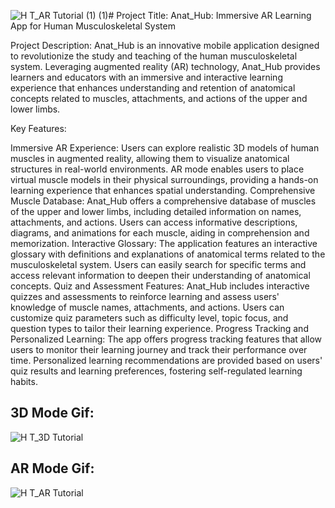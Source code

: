 ![H T_AR Tutorial (1) (1)](https://github.com/SMGxowa1/Anat_Hub/assets/160002255/2d673b2a-0c36-4809-a920-1491e6f4318c)# 
 Project Title: Anat_Hub: Immersive AR Learning App for Human Musculoskeletal System

Project Description:
Anat_Hub is an innovative mobile application designed to revolutionize the study and teaching of the human musculoskeletal system. Leveraging augmented reality (AR) technology, Anat_Hub provides learners and educators with an immersive and interactive learning experience that enhances understanding and retention of anatomical concepts related to muscles, attachments, and actions of the upper and lower limbs.

Key Features:

Immersive AR Experience:
Users can explore realistic 3D models of human muscles in augmented reality, allowing them to visualize anatomical structures in real-world environments.
AR mode enables users to place virtual muscle models in their physical surroundings, providing a hands-on learning experience that enhances spatial understanding.
Comprehensive Muscle Database:
Anat_Hub offers a comprehensive database of muscles of the upper and lower limbs, including detailed information on names, attachments, and actions.
Users can access informative descriptions, diagrams, and animations for each muscle, aiding in comprehension and memorization.
Interactive Glossary:
The application features an interactive glossary with definitions and explanations of anatomical terms related to the musculoskeletal system.
Users can easily search for specific terms and access relevant information to deepen their understanding of anatomical concepts.
Quiz and Assessment Features:
Anat_Hub includes interactive quizzes and assessments to reinforce learning and assess users' knowledge of muscle names, attachments, and actions.
Users can customize quiz parameters such as difficulty level, topic focus, and question types to tailor their learning experience.
Progress Tracking and Personalized Learning:
The app offers progress tracking features that allow users to monitor their learning journey and track their performance over time.
Personalized learning recommendations are provided based on users' quiz results and learning preferences, fostering self-regulated learning habits.


## 3D Mode Gif:
![H T_3D Tutorial](https://github.com/SMGxowa1/Anat_Hub/assets/160002255/2d68c186-a832-4a83-b9f2-e7cad7dc2a69)

## AR Mode Gif:
![H T_AR Tutorial](https://github.com/SMGxowa1/Anat_Hub/assets/160002255/4bd58876-6b29-4fe2-8113-5ade7092a9fc)


